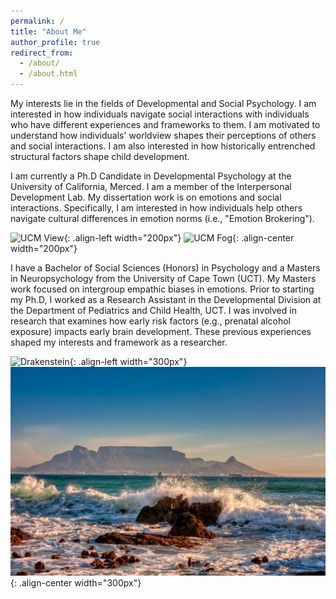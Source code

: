 ```yaml
---
permalink: /
title: "About Me"
author_profile: true
redirect_from: 
  - /about/
  - /about.html
---
```




My interests lie in the fields of Developmental and Social Psychology. I am interested in how individuals navigate social interactions with individuals who have different experiences and frameworks to them. I am motivated to understand how individuals' worldview shapes their perceptions of others and social interactions. I am also interested in how historically entrenched structural factors shape child development.  

I am currently a Ph.D Candidate in Developmental Psychology at the University of California, Merced. I am a member of the Interpersonal Development Lab. My dissertation work is on emotions and social interactions. Specifically, I am interested in how individuals help others navigate cultural differences in emotion norms (i.e., "Emotion Brokering"). 

![UCM View](/images/UCM_View.png){: .align-left width="200px"} ![UCM Fog](/images/UCM_Fog.png){: .align-center width="200px"}

I have a Bachelor of Social Sciences (Honors) in Psychology and a Masters in Neuropsychology from the University of Cape Town (UCT). My Masters work focused on intergroup empathic biases in emotions. Prior to starting my Ph.D, I worked as a Research Assistant in the Developmental Division at the Department of Pediatrics and Child Health, UCT. I was involved in research that examines how early risk factors (e.g., prenatal alcohol exposure) impacts early brain development. These previous experiences shaped my interests and framework as a researcher. 

![Drakenstein](/images/Drakenstein.png){: .align-left width="300px"}![View of Table Mountain](/images/Tablemountain.png){: .align-center width="300px"}







